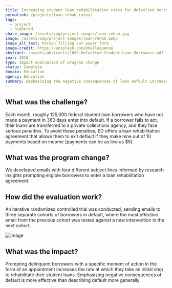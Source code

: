 ```yaml
---
title: Increasing student loan rehabilitation rates for defaulted borrowers
permalink: /projects/loan-rehab-rates/
tags: 
  - project
  - highered
share_image: /assets/img/project-images/loan-rehab.jpg
image: /assets/img/project-images/loan-rehab.webp
image_alt_text: Person filling out paper form
image-credit: https://unsplash.com/@helloquence
abstract: /assets/abstracts/1605-Defaulted-Student-Loan-Borrowers.pdf
year: 2016
type: Impact evaluation of program change
status: Complete
domain: Education
agency: Education
summary: Emphasizing the negative consequences of loan default increases entry into loan rehabilitation programs
---
```

## What was the challenge?
Each month, roughly 125,000 federal student loan borrowers who have not made a payment in 360 days enter into default. If a borrower fails to act, their loans are transferred to a private collections agency, and they face serious penalties. To avoid these penalties, ED offers a loan rehabilitation agreement that allows them to exit default if they make nine out of 10 payments based on income (payments can be as low as $5).

## What was the program change?
We developed emails with four different subject lines informed by research insights prompting eligible borrowers to enter a loan rehabilitation agreement.

## How did the evaluation work?
An iterative randomized controlled trial was conducted, sending emails to three separate cohorts of borrowers in default, where the most effective email from the previous cohort was tested against a new intervention in the next cohort.

![image]({{site.baseurl}}/assets/img/project-images/1605-graph.webp)

## What was the impact?
Prompting delinquent borrowers with a specific moment of action in the form of an appointment increases the rate at which they take an initial step to rehabilitate their student loans. Emphasizing negative consequences of default is more effective than describing default more generally.
